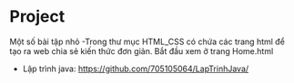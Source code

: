 # Project
Một số bài tập nhỏ
-Trong thư mục HTML_CSS có chứa các trang html để tạo ra web chia sẻ kiến thức đơn giản. Bắt đầu xem ở trang Home.html
- Lập trình java: https://github.com/705105064/LapTrinhJava/
